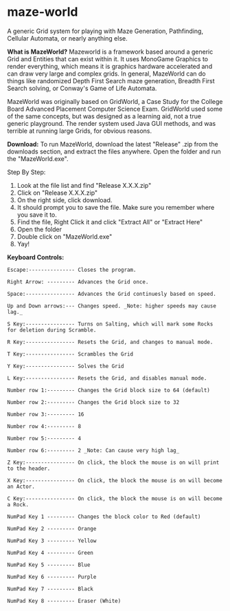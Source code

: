# maze-world
A generic Grid system for playing with Maze Generation, Pathfinding, Cellular Automata, or nearly anything else.

__What is MazeWorld?__
Mazeworld is a framework based around a generic Grid and Entities that can exist within it.
It uses MonoGame Graphics to render everything, which means it is graphics hardware accelerated
and can draw very large and complex grids. In general, MazeWorld can do things like randomized 
Depth First Search maze generation, Breadth First Search solving, or Conway's Game of Life Automata.

MazeWorld was originally based on GridWorld, a Case Study for the College Board Advanced Placement Computer Science Exam.
GridWorld used some of the same concepts, but was designed as a learning aid, not a true generic playground.
The render system used Java GUI methods, and was terrible at running large Grids, for obvious reasons.

__Download:__
To run MazeWorld, download the latest "Release" .zip from the downloads section,
and extract the files anywhere. Open the folder and run the "MazeWorld.exe".

Step By Step:
1. Look at the file list and find "Release X.X.X.zip"
2. Click on "Release X.X.X.zip"
3. On the right side, click download.
4. It should prompt you to save the file. Make sure you remember where you save it to.
5. Find the file, Right Click it and click "Extract All" or "Extract Here"
6. Open the folder
7. Double click on "MazeWorld.exe"
8. Yay!

__Keyboard Controls:__
```
Escape:--------------- Closes the program.

Right Arrow: --------- Advances the Grid once.

Space:---------------- Advances the Grid continuesly based on speed.

Up and Down arrows:--- Changes speed. _Note: higher speeds may cause lag._

S Key:---------------- Turns on Salting, which will mark some Rocks for deletion during Scramble.

R Key:---------------- Resets the Grid, and changes to manual mode.

T Key:---------------- Scrambles the Grid

Y Key:---------------- Solves the Grid

L Key:---------------- Resets the Grid, and disables manual mode.

Number row 1:--------- Changes the Grid block size to 64 (default)

Number row 2:--------- Changes the Grid block size to 32

Number row 3:--------- 16

Number row 4:--------- 8

Number row 5:--------- 4

Number row 6:--------- 2 _Note: Can cause very high lag_

Z Key:---------------- On click, the block the mouse is on will print to the header.

X Key:---------------- On click, the block the mouse is on will become an Actor.

C Key:---------------- On click, the block the mouse is on will become a Rock.

NumPad Key 1 --------- Changes the block color to Red (default)

NumPad Key 2 --------- Orange

NumPad Key 3 --------- Yellow

NumPad Key 4 --------- Green

NumPad Key 5 --------- Blue

NumPad Key 6 --------- Purple

NumPad Key 7 --------- Black

NumPad Key 8 --------- Eraser (White)
```
